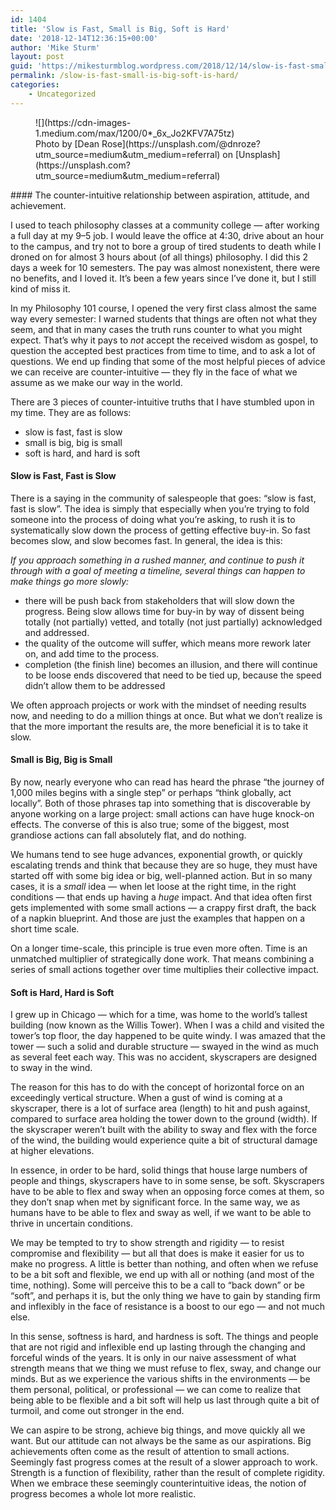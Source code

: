 ```yaml
---
id: 1404
title: 'Slow is Fast, Small is Big, Soft is Hard'
date: '2018-12-14T12:36:15+00:00'
author: 'Mike Sturm'
layout: post
guid: 'https://mikesturmblog.wordpress.com/2018/12/14/slow-is-fast-small-is-big-soft-is-hard/'
permalink: /slow-is-fast-small-is-big-soft-is-hard/
categories:
    - Uncategorized
---
```


<figure class="wp-caption">![](https://cdn-images-1.medium.com/max/1200/0*_6x_Jo2KFV7A75tz)<figcaption class="wp-caption-text">Photo by [Dean Rose](https://unsplash.com/@dnroze?utm_source=medium&utm_medium=referral) on [Unsplash](https://unsplash.com?utm_source=medium&utm_medium=referral)</figcaption></figure>#### The counter-intuitive relationship between aspiration, attitude, and achievement.

I used to teach philosophy classes at a community college — after working a full day at my 9–5 job. I would leave the office at 4:30, drive about an hour to the campus, and try not to bore a group of tired students to death while I droned on for almost 3 hours about (of all things) philosophy. I did this 2 days a week for 10 semesters. The pay was almost nonexistent, there were no benefits, and I loved it. It’s been a few years since I’ve done it, but I still kind of miss it.

In my Philosophy 101 course, I opened the very first class almost the same way every semester: I warned students that things are often not what they seem, and that in many cases the truth runs counter to what you might expect. That’s why it pays to *not* accept the received wisdom as gospel, to question the accepted best practices from time to time, and to ask a lot of questions. We end up finding that some of the most helpful pieces of advice we can receive are counter-intuitive — they fly in the face of what we assume as we make our way in the world.

There are 3 pieces of counter-intuitive truths that I have stumbled upon in my time. They are as follows:

- slow is fast, fast is slow
- small is big, big is small
- soft is hard, and hard is soft

#### Slow is Fast, Fast is Slow

There is a saying in the community of salespeople that goes: “slow is fast, fast is slow”. The idea is simply that especially when you’re trying to fold someone into the process of doing what you’re asking, to rush it is to systematically slow down the process of getting effective buy-in. So fast becomes slow, and slow becomes fast. In general, the idea is this:

*If you approach something in a rushed manner, and continue to push it through with a goal of meeting a timeline, several things can happen to make things go more slowly:*

- there will be push back from stakeholders that will slow down the progress. Being slow allows time for buy-in by way of dissent being totally (not partially) vetted, and totally (not just partially) acknowledged and addressed.
- the quality of the outcome will suffer, which means more rework later on, and add time to the process.
- completion (the finish line) becomes an illusion, and there will continue to be loose ends discovered that need to be tied up, because the speed didn’t allow them to be addressed

We often approach projects or work with the mindset of needing results now, and needing to do a million things at once. But what we don’t realize is that the more important the results are, the more beneficial it is to take it slow.

#### Small is Big, Big is Small

By now, nearly everyone who can read has heard the phrase “the journey of 1,000 miles begins with a single step” or perhaps “think globally, act locally”. Both of those phrases tap into something that is discoverable by anyone working on a large project: small actions can have huge knock-on effects. The converse of this is also true; some of the biggest, most grandiose actions can fall absolutely flat, and do nothing.

We humans tend to see huge advances, exponential growth, or quickly escalating trends and think that because they are so huge, they must have started off with some big idea or big, well-planned action. But in so many cases, it is a *small* idea — when let loose at the right time, in the right conditions — that ends up having a *huge* impact. And that idea often first gets implemented with some small actions — a crappy first draft, the back of a napkin blueprint. And those are just the examples that happen on a short time scale.

On a longer time-scale, this principle is true even more often. Time is an unmatched multiplier of strategically done work. That means combining a series of small actions together over time multiplies their collective impact.

#### Soft is Hard, Hard is Soft

I grew up in Chicago — which for a time, was home to the world’s tallest building (now known as the Willis Tower). When I was a child and visited the tower’s top floor, the day happened to be quite windy. I was amazed that the tower — such a solid and durable structure — swayed in the wind as much as several feet each way. This was no accident, skyscrapers are designed to sway in the wind.

The reason for this has to do with the concept of horizontal force on an exceedingly vertical structure. When a gust of wind is coming at a skyscraper, there is a lot of surface area (length) to hit and push against, compared to surface area holding the tower down to the ground (width). If the skyscraper weren’t built with the ability to sway and flex with the force of the wind, the building would experience quite a bit of structural damage at higher elevations.

In essence, in order to be hard, solid things that house large numbers of people and things, skyscrapers have to in some sense, be soft. Skyscrapers have to be able to flex and sway when an opposing force comes at them, so they don’t snap when met by significant force. In the same way, we as humans have to be able to flex and sway as well, if we want to be able to thrive in uncertain conditions.

We may be tempted to try to show strength and rigidity — to resist compromise and flexibility — but all that does is make it easier for us to make no progress. A little is better than nothing, and often when we refuse to be a bit soft and flexible, we end up with all or nothing (and most of the time, nothing). Some will perceive this to be a call to “back down” or be “soft”, and perhaps it is, but the only thing we have to gain by standing firm and inflexibly in the face of resistance is a boost to our ego — and not much else.

In this sense, softness is hard, and hardness is soft. The things and people that are not rigid and inflexible end up lasting through the changing and forceful winds of the years. It is only in our naive assessment of what strength means that we thing we must refuse to flex, sway, and change our minds. But as we experience the various shifts in the environments — be them personal, political, or professional — we can come to realize that being able to be flexible and a bit soft will help us last through quite a bit of turmoil, and come out stronger in the end.

We can aspire to be strong, achieve big things, and move quickly all we want. But our attitude can not always be the same as our aspirations. Big achievements often come as the result of attention to small actions. Seemingly fast progress comes at the result of a slower approach to work. Strength is a function of flexibility, rather than the result of complete rigidity. When we embrace these seemingly counterintuitive ideas, the notion of progress becomes a whole lot more realistic.